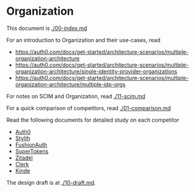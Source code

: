 # Organization

This document is [./00-index.md](./00-index.md)

For an introduction to Organization and their use-cases, read

- https://auth0.com/docs/get-started/architecture-scenarios/multiple-organization-architecture
- https://auth0.com/docs/get-started/architecture-scenarios/multiple-organization-architecture/single-identity-provider-organizations
- https://auth0.com/docs/get-started/architecture-scenarios/multiple-organization-architecture/multiple-idp-orgs

For notes on SCIM and Organization, read [./11-scim.md](./11-scim.md)

For a quick comparison of competitors, read [./01-comparison.md](./01-comparison.md)

Read the following documents for detailed study on each competitor
- [Auth0](./02-auth0.md)
- [Stylth](./03-stytch.md)
- [FushionAuth](./04-fushionauth.md)
- [SuperTokens](./05-supertokens.md)
- [Zitadel](./06-zitadel.md)
- [Clerk](./07-clerk.md)
- [Kinde](./08-kinde.md)

The design draft is at [./10-draft.md](./10-draft.md).
